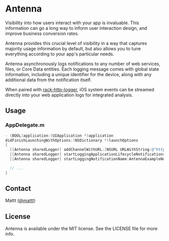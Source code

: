 # Antenna

Visibility into how users interact with your app is invaluable.
This information can go a long way to inform user interaction design,
and improve business conversion rates.

Antenna provides this crucial level of visibility
in a way that captures majority usage information by default, 
but also allows you to tune everything according to your app's particular needs.

Antenna asynchronously logs notifications to any number of 
web services, files, or Core Data entities. 
Each logging message comes with global state information, 
including a unique identifier for the device, 
along with any additional data from the notification itself.

When paired with [rack-http-logger](https://github.com/mattt/rack-http-logger), 
iOS system events can be streamed directly into your web application logs 
for integrated analysis.

## Usage

### AppDelegate.m

```objective-c
- (BOOL)application:(UIApplication *)application
didFinishLaunchingWithOptions:(NSDictionary *)launchOptions
{
  [[Antenna sharedLogger] addChannelWithURL:[NSURL URLWithString:@"http://example.com"] method:@"LOG"];
  [[Antenna sharedLogger] startLoggingApplicationLifecycleNotifications];
  [[Antenna sharedLogger] startLoggingNotificationName:AntennaExampleNotification];

  // ...
}
```

## Contact

Mattt ([@mattt](https://twitter.com/mattt))

## License

Antenna is available under the MIT license. See the LICENSE file for more info.

